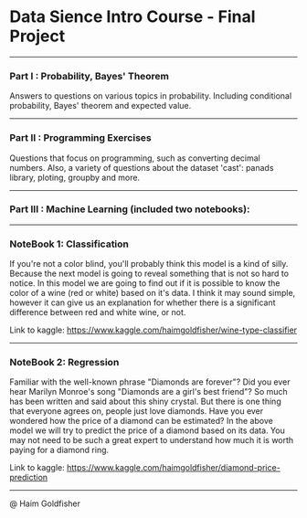 # Data Sience Intro Course - Final Project

---------

### Part I : Probability, Bayes' Theorem

Answers to questions on various topics in probability.
Including conditional probability, Bayes' theorem and expected value.

---------

### Part II : Programming Exercises

Questions that focus on programming, such as converting decimal numbers.
Also, a variety of questions about the dataset 'cast': panads library, ploting, groupby and more.

---------

### Part III : Machine Learning (included two notebooks):

---------

### NoteBook 1: Classification

If you're not a color blind, you'll probably think this model is a kind of silly. Because the next model is going to reveal something that is not so hard to notice. In this model we are going to find out if it is possible to know the color of a wine (red or white) based on it's data. I think it may sound simple, however it can give us an explanation for whether there is a significant difference between red and white wine, or not.

Link to kaggle: https://www.kaggle.com/haimgoldfisher/wine-type-classifier

---------

### NoteBook 2: Regression

Familiar with the well-known phrase "Diamonds are forever"? Did you ever hear Marilyn Monroe's song "Diamonds are a girl's best friend"? So much has been written and said about this shiny crystal. But there is one thing that everyone agrees on, people just love diamonds. Have you ever wondered how the price of a diamond can be estimated? In the above model we will try to predict the price of a diamond based on its data. You may not need to be such a great expert to understand how much it is worth paying for a diamond ring.

Link to kaggle: https://www.kaggle.com/haimgoldfisher/diamond-price-prediction

---------

@ Haim Goldfisher
